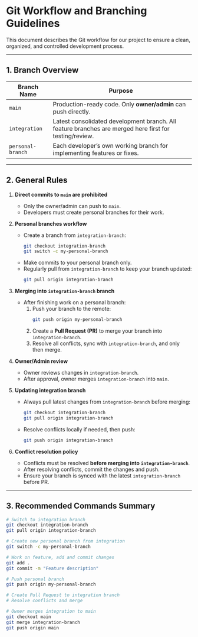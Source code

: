 
# Git Workflow and Branching Guidelines

This document describes the Git workflow for our project to ensure a clean, organized, and controlled development process.

---

## 1. Branch Overview

| Branch Name         | Purpose |
|--------------------|---------|
| `main`             | Production-ready code. Only **owner/admin** can push directly. |
| `integration`      | Latest consolidated development branch. All feature branches are merged here first for testing/review. |
| `personal-branch`  | Each developer’s own working branch for implementing features or fixes. |

---

## 2. General Rules

1. **Direct commits to `main` are prohibited**  
   - Only the owner/admin can push to `main`.
   - Developers must create personal branches for their work.

2. **Personal branches workflow**  
   - Create a branch from `integration-branch`:
     ```bash
     git checkout integration-branch
     git switch -c my-personal-branch
     ```
   - Make commits to your personal branch only.
   - Regularly pull from `integration-branch` to keep your branch updated:
     ```bash
     git pull origin integration-branch
     ```

3. **Merging into `integration-branch` branch**  
   - After finishing work on a personal branch:
     1. Push your branch to the remote:
        ```bash
        git push origin my-personal-branch
        ```
     2. Create a **Pull Request (PR)** to merge your branch into `integration-branch`.
     3. Resolve all conflicts, sync with `integration-branch`, and only then merge.

4. **Owner/Admin review**  
   - Owner reviews changes in `integration-branch`.
   - After approval, owner merges `integration-branch` into `main`.

5. **Updating integration branch**  
   - Always pull latest changes from `integration-branch` before merging:
     ```bash
     git checkout integration-branch
     git pull origin integration-branch
     ```
   - Resolve conflicts locally if needed, then push:
     ```bash
     git push origin integration-branch
     ```

6. **Conflict resolution policy**  
   - Conflicts must be resolved **before merging into `integration-branch`**.
   - After resolving conflicts, commit the changes and push.
   - Ensure your branch is synced with the latest `integration-branch` before PR.

---

## 3. Recommended Commands Summary

```bash
# Switch to integration branch
git checkout integration-branch
git pull origin integration-branch

# Create new personal branch from integration
git switch -c my-personal-branch

# Work on feature, add and commit changes
git add .
git commit -m "Feature description"

# Push personal branch
git push origin my-personal-branch

# Create Pull Request to integration branch
# Resolve conflicts and merge

# Owner merges integration to main
git checkout main
git merge integration-branch
git push origin main

 

